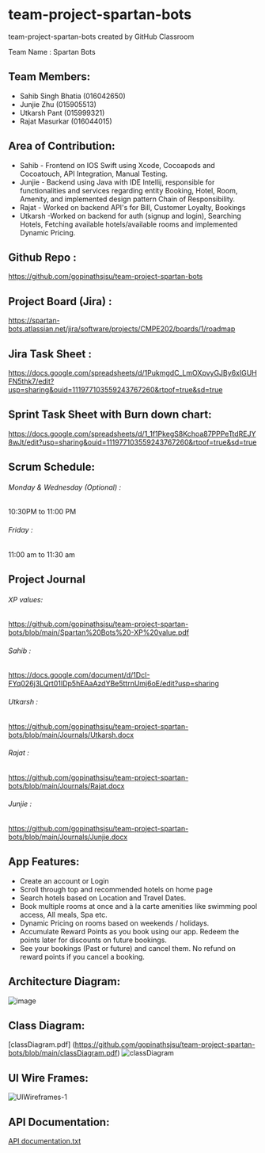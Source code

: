 # team-project-spartan-bots

team-project-spartan-bots created by GitHub Classroom

Team Name : Spartan Bots

## Team Members:
- Sahib Singh Bhatia (016042650)
- Junjie Zhu (015905513)
- Utkarsh Pant (015999321)
- Rajat Masurkar (016044015)

## Area of Contribution:
- Sahib - Frontend on IOS Swift using Xcode, Cocoapods and Cocoatouch, API Integration, Manual Testing.
- Junjie - Backend using Java with IDE Intellij, responsible for functionalities and services regarding entity Booking, Hotel, Room, Amenity, and implemented design pattern Chain of Responsibility.
- Rajat - Worked on backend API's for Bill, Customer Loyalty, Bookings
- Utkarsh -Worked on backend for auth (signup and login), Searching Hotels, Fetching available hotels/available rooms and implemented Dynamic Pricing.

## Github Repo : 
https://github.com/gopinathsjsu/team-project-spartan-bots

## Project Board (Jira) : 
https://spartan-bots.atlassian.net/jira/software/projects/CMPE202/boards/1/roadmap

## Jira Task Sheet :
https://docs.google.com/spreadsheets/d/1PukmgdC_LmOXpvyGJBy6xIGUHFN5thk7/edit?usp=sharing&ouid=111977103559243767260&rtpof=true&sd=true

## Sprint Task Sheet with Burn down chart:
https://docs.google.com/spreadsheets/d/1_1f1PkegS8Kchoa87PPPeTtdREJY8wJt/edit?usp=sharing&ouid=111977103559243767260&rtpof=true&sd=true

## Scrum Schedule:
###### Monday & Wednesday (Optional) : 
10:30PM to 11:00 PM
###### Friday :
11:00 am to 11:30 am

## Project Journal

###### XP values: 
https://github.com/gopinathsjsu/team-project-spartan-bots/blob/main/Spartan%20Bots%20-XP%20value.pdf

###### Sahib :
https://docs.google.com/document/d/1DcI-FYq026j3LQrt01IDp5hEAaAzdYBe5ttrnUmj6oE/edit?usp=sharing

###### Utkarsh :
https://github.com/gopinathsjsu/team-project-spartan-bots/blob/main/Journals/Utkarsh.docx

###### Rajat : 
https://github.com/gopinathsjsu/team-project-spartan-bots/blob/main/Journals/Rajat.docx

###### Junjie :
https://github.com/gopinathsjsu/team-project-spartan-bots/blob/main/Journals/Junjie.docx

## App Features:
- Create an account or Login
- Scroll through top and recommended hotels on home page
- Search hotels based on Location and Travel Dates.
- Book multiple rooms at once and à la carte amenities like swimming pool access, All meals, Spa etc.
- Dynamic Pricing on rooms based on weekends / holidays.
- Accumulate Reward Points as you book using our app. Redeem the points later for discounts on future bookings.
- See your bookings (Past or future) and cancel them. No refund on reward points if you cancel a booking.


## Architecture Diagram: 
![image](https://user-images.githubusercontent.com/22498700/168168661-2c997130-790a-4dfe-ae9c-aed6194d9728.png)


## Class Diagram:
[classDiagram.pdf] (https://github.com/gopinathsjsu/team-project-spartan-bots/blob/main/classDiagram.pdf)
![classDiagram](https://user-images.githubusercontent.com/22498700/168162975-77e62c53-ccf0-4792-bb66-12771d2d7ea8.jpg)


## UI Wire Frames:
![UIWireframes-1](https://user-images.githubusercontent.com/99349692/167509916-9d54f622-f894-4428-b4a2-283f63e5a4da.jpg)

## API Documentation:
[API documentation.txt](https://github.com/gopinathsjsu/team-project-spartan-bots/files/8655814/API.documentation.txt)

